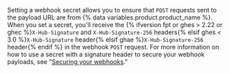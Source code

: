 Setting a webhook secret allows you to ensure that `POST` requests sent to the payload URL are from {% data variables.product.product_name %}. When you set a secret, you'll receive the {% ifversion fpt or ghes > 2.22 or ghec %}`X-Hub-Signature` and `X-Hub-Signature-256` headers{% elsif ghes < 3.0 %}`X-Hub-Signature` header{% elsif ghae %}`X-Hub-Signature-256` header{% endif %} in the webhook `POST` request. For more information on how to use a secret with a signature header to secure your webhook payloads, see "[Securing your webhooks](/webhooks/securing/)."
